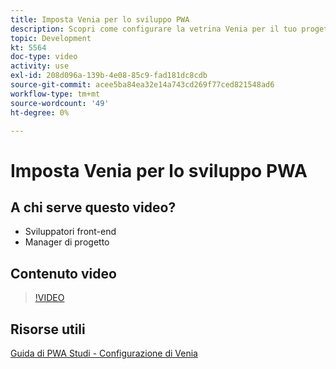 ```yaml
---
title: Imposta Venia per lo sviluppo PWA
description: Scopri come configurare la vetrina Venia per il tuo progetto di sviluppo PWA.
topic: Development
kt: 5564
doc-type: video
activity: use
exl-id: 208d096a-139b-4e08-85c9-fad181dc8cdb
source-git-commit: acee5ba84ea32e14a743cd269f77ced821548ad6
workflow-type: tm+mt
source-wordcount: '49'
ht-degree: 0%

---
```


# Imposta Venia per lo sviluppo PWA

## A chi serve questo video?

- Sviluppatori front-end
- Manager di progetto

## Contenuto video

>[!VIDEO](https://video.tv.adobe.com/v/35785?quality=12&learn=on)

## Risorse utili

[Guida di PWA Studi - Configurazione di Venia](https://developer.adobe.com/commerce/pwa-studio/tutorials/setup-storefront/)
